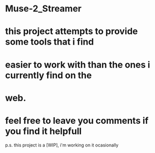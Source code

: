# Muse-2_Streamer
#
# this project attempts to provide some tools that i find
# easier to work with than the ones i currently find on the
# web.
# 
# feel free to leave you comments if you find it helpfull

p.s. this project is a [WIP], i'm working on it ocasionally
